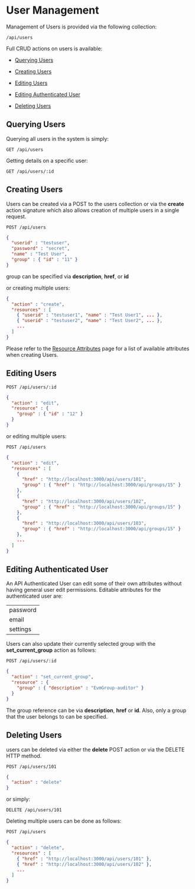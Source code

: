 # User Management

Management of Users is provided via the following collection:

``` data
/api/users
```

Full CRUD actions on users is available:

  - [Querying Users](#querying-users)

  - [Creating Users](#creating-users)

  - [Editing Users](#editing-users)

  - [Editing Authenticated User](#editing-authenticated-user)

  - [Deleting Users](#deleting-users)

## Querying Users

Querying all users in the system is simply:

    GET /api/users

Getting details on a specific user:

    GET /api/users/:id

## Creating Users

Users can be created via a POST to the users collection or via the
**create** action signature which also allows creation of multiple users
in a single request.

    POST /api/users

``` json
{
  "userid" : "testuser",
  "password" : "secret",
  "name" : "Test User",
  "group" : { "id" : "11" }
}
```

<div class="note">

group can be specified via **description**, **href**, or **id**

</div>

or creating multiple users:

``` json
{
  "action" : "create",
  "resources" : [
    { "userid" : "testuser1", "name" : "Test User1", ... },
    { "userid" : "testuser2", "name" : "Test User2", ... },
    ...
  ]
}
```

<div class="note">

Please refer to the [Resource
Attributes](../appendices/resource_attributes.html#users) page for a
list of available attributes when creating Users.

</div>

## Editing Users

    POST /api/users/:id

``` json
{
  "action" : "edit",
  "resource" : {
    "group" : { "id" : "12" }
  }
}
```

or editing multiple users:

    POST /api/users

``` json
{
  "action" : "edit",
  "resources" : [
    {
      "href" : "http://localhost:3000/api/users/101",
      "group" : { "href" : "http://localhost:3000/api/groups/15" }
    },
    {
      "href" : "http://localhost:3000/api/users/102",
      "group" : { "href" : "http://localhost:3000/api/groups/15" }
    },
    {
      "href" : "http://localhost:3000/api/users/103",
      "group" : { "href" : "http://localhost:3000/api/groups/15" }
    },
    ...
  ]
}
```

## Editing Authenticated User

An API Authenticated User can edit some of their own attributes without
having general user edit permissions. Editable attributes for the
authenticated user are:

|          |
| -------- |
| password |
| email    |
| settings |

Users can also update their currently selected group with the
**set\_current\_group** action as follows:

    POST /api/users/:id

``` json
{
  "action" : "set_current_group",
  "resource" : {
    "group" : { "description" : "EvmGroup-auditor" }
  }
}
```

<div class="note">

The group reference can be via **description**, **href** or **id**.
Also, only a group that the user belongs to can be specified.

</div>

## Deleting Users

users can be deleted via either the **delete** POST action or via the
DELETE HTTP method.

    POST /api/users/101

``` json
{
  "action" : "delete"
}
```

or simply:

    DELETE /api/users/101

Deleting multiple users can be done as follows:

    POST /api/users

``` json
{
  "action" : "delete",
  "resources" : [
    { "href" : "http://localhost:3000/api/users/101" },
    { "href" : "http://localhost:3000/api/users/102" },
    ...
  ]
}
```
